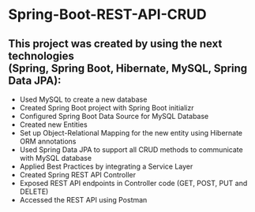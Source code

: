 # Spring-Boot-REST-API-CRUD

<h2>This project was created by using the next technologies <br/> 
(Spring, Spring Boot, Hibernate, MySQL, Spring Data JPA):</h2>
<ul>
<li>Used MySQL to create a new database</li>
<li>Created Spring Boot project with Spring Boot initializr</li>
<li>Configured Spring Boot Data Source for MySQL Database</li>
<li>Created new Entities</li>
<li>Set up Object-Relational Mapping for the new entity using Hibernate ORM annotations</li>
<li>Used Spring Data JPA to support all CRUD methods to communicate with MySQL database</li>
<li>Applied Best Practices by integrating a Service Layer</li>
<li>Created Spring REST API Controller</li>
<li>Exposed REST API endpoints in Controller code (GET, POST, PUT and DELETE)</li>
<li>Accessed the REST API using Postman</li>
</ul>
